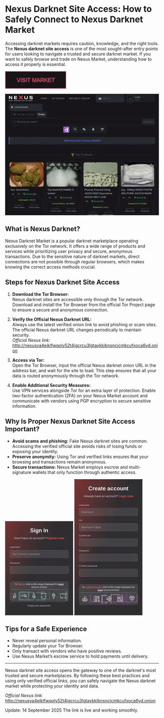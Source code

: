 # Nexus Darknet Site Access: How to Safely Connect to Nexus Darknet Market

Accessing darknet markets requires caution, knowledge, and the right tools. The **Nexus darknet site access** is one of the most sought-after entry points for users looking to navigate a trusted and secure darknet market. If you want to safely browse and trade on Nexus Market, understanding how to access it properly is essential.

[<img src="/images/halt.webp" width="200">](http://nexusya4eiklfwqoly52t4igcrcu3lgtaykkjbnsncjcmkcufxoca6yd.onion)

<a href="http://nexusya4eiklfwqoly52t4igcrcu3lgtaykkjbnsncjcmkcufxoca6yd.onion"><img src="/images/template.webp" alt="image" style="max-width: 100%;"></a>


## What is Nexus Darknet?

Nexus Darknet Market is a popular darknet marketplace operating exclusively on the Tor network. It offers a wide range of products and services while prioritizing user privacy and secure, anonymous transactions. Due to the sensitive nature of darknet markets, direct connections are not possible through regular browsers, which makes knowing the correct access methods crucial.

## Steps for Nexus Darknet Site Access

1. **Download the Tor Browser:**  
   Nexus darknet sites are accessible only through the Tor network. Download and install the Tor Browser from the official Tor Project page to ensure a secure and anonymous connection.

2. **Verify the Official Nexus Darknet URL:**  
   Always use the latest verified onion link to avoid phishing or scam sites. The official Nexus darknet URL changes periodically to maintain security.  
   *Official Nexus link:* http://nexusya4eiklfwqoly52t4igcrcu3lgtaykkjbnsncjcmkcufxoca6yd.onion

3. **Access via Tor:**  
   Open the Tor Browser, input the official Nexus darknet onion URL in the address bar, and wait for the site to load. This step ensures that all your data is routed anonymously through the Tor network.

4. **Enable Additional Security Measures:**  
   Use VPN services alongside Tor for an extra layer of protection. Enable two-factor authentication (2FA) on your Nexus Market account and communicate with vendors using PGP encryption to secure sensitive information.

## Why Is Proper Nexus Darknet Site Access Important?

- **Avoid scams and phishing:** Fake Nexus darknet sites are common. Accessing the verified official site avoids risks of losing funds or exposing your identity.
- **Preserve anonymity:** Using Tor and verified links ensures that your browsing and transactions remain anonymous.
- **Secure transactions:** Nexus Market employs escrow and multi-signature wallets that only function through authentic access.

<a href="http://nexusya4eiklfwqoly52t4igcrcu3lgtaykkjbnsncjcmkcufxoca6yd.onion"><img src="/images/batch.webp" style="max-width: 100%;"></a>
<a href="http://nexusya4eiklfwqoly52t4igcrcu3lgtaykkjbnsncjcmkcufxoca6yd.onion"><img src="/images/sharp.webp" style="max-width: 100%;"></a>

## Tips for a Safe Experience

- Never reveal personal information.  
- Regularly update your Tor Browser.  
- Only transact with vendors who have positive reviews.  
- Use Nexus Market’s escrow service to hold payments until delivery.

---

Nexus darknet site access opens the gateway to one of the darknet's most trusted and secure marketplaces. By following these best practices and using only verified official links, you can safely navigate the Nexus darknet market while protecting your identity and data.

*Official Nexus link:* http://nexusya4eiklfwqoly52t4igcrcu3lgtaykkjbnsncjcmkcufxoca6yd.onion

Update:  14 September 2025 The link is live and working smoothly.